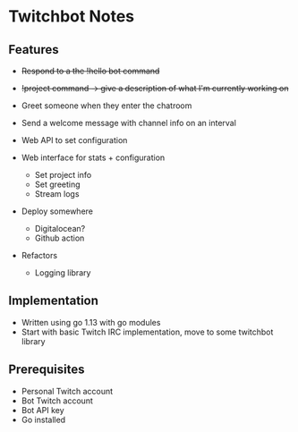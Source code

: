 # Twitchbot Notes

## Features
- ~~Respond to a the !hello bot command~~
- ~~!project command -> give a description of what I'm currently working on~~
- Greet someone when they enter the chatroom
- Send a welcome message with channel info on an interval


- Web API to set configuration
- Web interface for stats + configuration
    - Set project info
    - Set greeting
    - Stream logs

- Deploy somewhere
    - Digitalocean?
    - Github action

- Refactors
    - Logging library

## Implementation
- Written using go 1.13 with go modules
- Start with basic Twitch IRC implementation, move to some twitchbot library

## Prerequisites
- Personal Twitch account
- Bot Twitch account
- Bot API key
- Go installed
